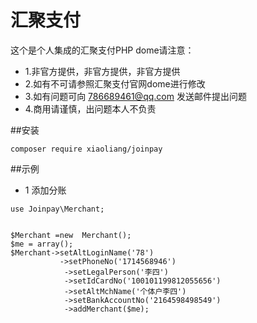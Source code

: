# 汇聚支付

这个是个人集成的汇聚支付PHP dome请注意：


- 1.非官方提供，非官方提供，非官方提供
- 2.如有不可请参照汇聚支付官网dome进行修改
- 3.如有问题可向 786689461@qq.com 发送邮件提出问题
- 4.商用请谨慎，出问题本人不负责

##安装
```$xslt
composer require xiaoliang/joinpay
```

##示例
- 1 添加分账

```
use Joinpay\Merchant;


$Merchant =new  Merchant();
$me = array();
$Merchant->setAltLoginName('78')
           ->setPhoneNo('1714568946')
            ->setLegalPerson('李四')
            ->setIdCardNo('100101199812055656')
            ->setAltMchName('个体户李四')
            ->setBankAccountNo('2164598498549')
            ->addMerchant($me);
```
